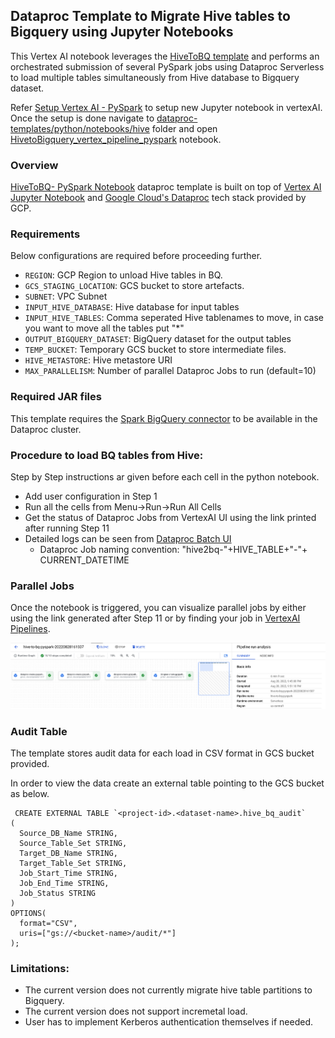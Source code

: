 ## Dataproc Template to Migrate Hive tables to Bigquery using Jupyter Notebooks

This Vertex AI notebook leverages the [HiveToBQ template](../../python/dataproc_templates/hive/hive_to_bigquery.py) and performs an orchestrated submission of several PySpark jobs using Dataproc Serverless to load multiple tables simultaneously from Hive database to Bigquery dataset.

Refer [Setup Vertex AI - PySpark](../generic_sample/README.md) to setup new Jupyter notebook in vertexAI. Once the setup is done navigate to 
[dataproc-templates/python/notebooks/hive]() folder and open [HivetoBigquery_vertex_pipeline_pyspark](HiveToBigquery_notebook.ipynb) notebook.

### Overview

[HiveToBQ- PySpark Notebook](HiveToBigquery_notebook.ipynb) dataproc template is built on top of [Vertex AI Jupyter Notebook](https://cloud.google.com/vertex-ai/docs/tutorials/jupyter-notebooks) and [Google Cloud's Dataproc](https://cloud.google.com/dataproc/) tech stack provided by GCP.


### Requirements

Below configurations are required before proceeding further.

* `REGION`: GCP Region  to unload Hive tables in BQ.
* `GCS_STAGING_LOCATION`: GCS bucket to store artefacts.
* `SUBNET`: VPC Subnet
* `INPUT_HIVE_DATABASE`: Hive database for input tables
* `INPUT_HIVE_TABLES`: Comma seperated Hive tablenames to move, in case you want to move all the tables put "*"
* `OUTPUT_BIGQUERY_DATASET`: BigQuery dataset for the output tables
* `TEMP_BUCKET`: Temporary GCS bucket to store intermediate files.
* `HIVE_METASTORE`: Hive metastore URI
* `MAX_PARALLELISM`: Number of parallel Dataproc Jobs to run (default=10)

### Required JAR files

This template requires the [Spark BigQuery connector](https://cloud.google.com/dataproc-serverless/docs/guides/bigquery-connector-spark-example) to be available in the Dataproc cluster.

### Procedure to load BQ tables from Hive:
Step by Step instructions ar given before each cell in the python notebook.

* Add user configuration in Step 1
* Run all the cells from Menu->Run->Run All Cells
* Get the status of Dataproc Jobs from VertexAI UI using the link printed after running Step 11
* Detailed logs can be seen from [Dataproc Batch UI](https://console.cloud.google.com/dataproc/batches?_ga=2.45339748.1795356115.1659430333-470209831.1657040299)
  * Dataproc Job naming convention: "hive2bq-"+HIVE_TABLE+"-"+ CURRENT_DATETIME

### Parallel Jobs
Once the notebook is triggered, you can visualize parallel jobs by either using the link generated after Step 11 or by finding your job in [VertexAI Pipelines](https://console.cloud.google.com/vertex-ai/pipelines/).

![workbench](../images/HiveToBQ_Flow.png)


### Audit Table

The template stores audit data for each load in CSV format in GCS bucket provided.

In order to view the data create an external table pointing to the GCS bucket as below.


```
 CREATE EXTERNAL TABLE `<project-id>.<dataset-name>.hive_bq_audit`
(
  Source_DB_Name STRING,
  Source_Table_Set STRING,
  Target_DB_Name STRING,
  Target_Table_Set STRING,
  Job_Start_Time STRING,
  Job_End_Time STRING,
  Job_Status STRING
)
OPTIONS(
  format="CSV",
  uris=["gs://<bucket-name>/audit/*"]
);
```

### Limitations:

* The current version does not currently migrate hive table partitions to Bigquery.
* The current version does not support incremetal load.
* User has to implement Kerberos authentication themselves if needed.
